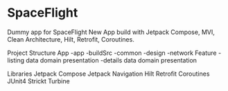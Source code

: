 # SpaceFlight

Dummy app for SpaceFlight New App build with Jetpack Compose, MVI, Clean Architecture, Hilt, Retrofit, Coroutines.

Project Structure
    App
        -app
        -buildSrc
        -common
        -design
        -network
    Feature
        -listing
            data
            domain
            presentation
        -details
            data
            domain
            presentation

Libraries
    Jetpack Compose
    Jetpack Navigation
    Hilt
    Retrofit
    Coroutines
    JUnit4
    Strickt
    Turbine